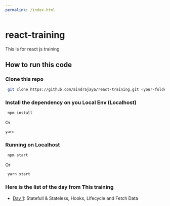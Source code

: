 ```yaml
---
permalink: /index.html
---
```


# react-training
This is for react js training

## How to run this code

### Clone this repo
```bash
 git clone https://github.com/aindrajaya/react-training.git <your-folder-name>
```

### Install the dependency on you Local Env (Localhost)
```bash
 npm install
```
Or
```bash
yarn 
```

### Running on Localhost
```bash
 npm start
```
Or
```bash
 yarn start
```

### Here is the list of the day from This training
- [Day 1](https://github.com/aindrajaya/react-training/tree/day1): Statefull & Stateless, Hooks, Lifecycle and Fetch Data
